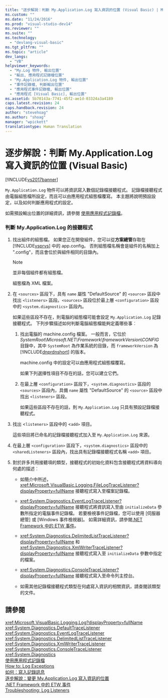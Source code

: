 ```yaml
---
title: "逐步解說：判斷 My.Application.Log 寫入資訊的位置 (Visual Basic) | Microsoft Docs"
ms.custom: ""
ms.date: "11/24/2016"
ms.prod: "visual-studio-dev14"
ms.reviewer: ""
ms.suite: ""
ms.technology: 
  - "devlang-visual-basic"
ms.tgt_pltfrm: ""
ms.topic: "article"
dev_langs: 
  - "VB"
helpviewer_keywords: 
  - "My.Log 物件, 輸出位置"
  - "輸出, 應用程式記錄檔位置"
  - "My.Application.Log 物件, 輸出位置"
  - "事件記錄檔, 判斷輸出位置"
  - "應用程式事件記錄檔, 輸出位置"
  - "應用程式 [Visual Basic], 輸出位置"
ms.assetid: 5b70143a-7741-45f2-ae1d-03324a3a4189
caps.latest.revision: 24
caps.handback.revision: 24
author: "stevehoag"
ms.author: "shoag"
manager: "wpickett"
translationtype: Human Translation
---
```

# 逐步解說：判斷 My.Application.Log 寫入資訊的位置 (Visual Basic)
[!INCLUDE[vs2017banner](../../../../csharp/includes/vs2017banner.md)]

`My.Application.Log` 物件可以將資訊寫入數個記錄檔接聽程式。 記錄檔接聽程式由電腦組態檔所設定，而且可以由應用程式組態檔覆寫。 本主題將說明預設設定，以及如何判斷應用程式的設定。  
  
 如需預設輸出位置的詳細資訊，請參閱 [使用應用程式記錄檔](../../../../visual-basic/developing-apps/programming/log-info/working-with-application-logs.md)。  
  
### 判斷 My.Application.Log 的接聽程式  
  
1.  找出組件的組態檔。 如果您正在開發組件，您可以從**方案總管**存取在 [!INCLUDE[vsprvs](../../../../csharp/includes/vsprvs_md.md)] 中的 app.config。 否則組態檔名稱會是組件的名稱加上 ".config"，而且會位於與組件相同的目錄內。  
  
    > [!NOTE]
    >  並非每個組件都有組態檔。  
  
     組態檔為 XML 檔案。  
  
2.  在 `<sources>` 區段下，具有 `name` 屬性 "DefaultSource" 的 `<source>` 區段中找出 `<listeners>` 區段。`<sources>` 區段位於最上層 `<configuration>` 區段中的 `<system.diagnostics>` 區段內。  
  
     如果這些區段不存在，則電腦的組態檔可能會設定 `My.Application.Log` 記錄接聽程式。 下列步驟描述如何判斷電腦組態檔能夠定義哪些事︰  
  
    1.  找出電腦的 machine.config 檔案。 一般而言，它位於 *SystemRoot\\Microsoft.NET\\Framework\\frameworkVersion\\CONFIG* 目錄中，其中 `SystemRoot` 為作業系統的目錄，而 `frameworkVersion` 為 [!INCLUDE[dnprdnshort](../../../../csharp/getting-started/includes/dnprdnshort_md.md)] 的版本。  
  
         machine.config 中的設定可以由應用程式組態檔覆寫。  
  
         如果下列選擇性項目不存在的話，您可以建立它們。  
  
    2.  在最上層 `<configuration>` 區段下，`<system.diagnostics>` 區段的 `<sources>` 區段內，具備 `name` 屬性 "DefaultSource" 的 `<source>` 區段中找出 `<listeners>` 區段。  
  
         如果這些區段不存在的話，則 `My.Application.Log` 只具有預設記錄檔接聽程式。  
  
3.  找出 \<`listeners>` 區段中的 \<`add>` 項目。  
  
     這些項目將已命名的記錄檔接聽程式加入至 `My.Application.Log` 來源。  
  
4.  在最上層 `<configuration>` 區段下，`<system.diagnostics>` 區段中的 `<sharedListeners>` 區段內，找出具有記錄檔接聽程式名稱 `<add>` 項目。  
  
5.  對於許多共用接聽項的類型，接聽程式的初始化資料包含接聽程式將資料導向何處的描述︰  
  
    -   如簡介中所述，<xref:Microsoft.VisualBasic.Logging.FileLogTraceListener?displayProperty=fullName> 接聽程式寫入至檔案記錄檔。  
  
    -   <xref:System.Diagnostics.EventLogTraceListener?displayProperty=fullName> 接聽程式將資訊寫入至由 `initializeData` 參數所指定的電腦事件記錄檔。 若要檢視事件記錄檔，您可以使用 \[伺服器總管\] 或 \[Windows 事件檢視器\]。 如需詳細資訊，請參閱[.NET Framework 中的 ETW 事件](../Topic/ETW%20Events%20in%20the%20.NET%20Framework.md)。  
  
    -   <xref:System.Diagnostics.DelimitedListTraceListener?displayProperty=fullName> 和 <xref:System.Diagnostics.XmlWriterTraceListener?displayProperty=fullName> 接聽程式寫入至 `initializeData` 參數中指定的檔案。  
  
    -   <xref:System.Diagnostics.ConsoleTraceListener?displayProperty=fullName> 接聽程式寫入至命令列主控台。  
  
    -   如需其他記錄檔接聽程式類型在何處寫入資訊的相關資訊，請查閱該類型的文件。  
  
## 請參閱  
 <xref:Microsoft.VisualBasic.Logging.Log?displayProperty=fullName>   
 <xref:System.Diagnostics.DefaultTraceListener>   
 <xref:System.Diagnostics.EventLogTraceListener>   
 <xref:System.Diagnostics.DelimitedListTraceListener>   
 <xref:System.Diagnostics.XmlWriterTraceListener>   
 <xref:System.Diagnostics.ConsoleTraceListener>   
 <xref:System.Diagnostics>   
 [使用應用程式記錄檔](../../../../visual-basic/developing-apps/programming/log-info/working-with-application-logs.md)   
 [How to: Log Exceptions](../../../../visual-basic/developing-apps/programming/log-info/how-to-log-exceptions.md)   
 [如何：寫入記錄訊息](../../../../visual-basic/developing-apps/programming/log-info/how-to-write-log-messages.md)   
 [逐步解說：變更 My.Application.Log 寫入資訊的位置](../../../../visual-basic/developing-apps/programming/log-info/walkthrough-changing-where-my-application-log-writes-information.md)   
 [.NET Framework 中的 ETW 事件](../Topic/ETW%20Events%20in%20the%20.NET%20Framework.md)   
 [Troubleshooting: Log Listeners](../../../../visual-basic/developing-apps/programming/log-info/troubleshooting-log-listeners.md)
